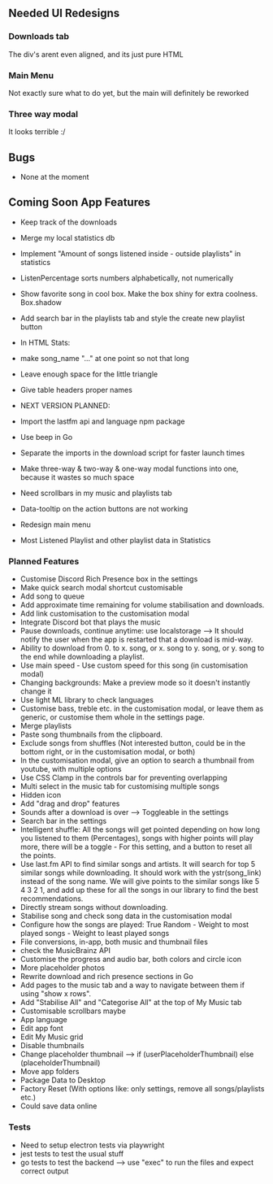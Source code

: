 ## Needed UI Redesigns

### Downloads tab

The div's arent even aligned, and its just pure HTML

### Main Menu

Not exactly sure what to do yet, but the main will definitely be reworked

### Three way modal

It looks terrible :/

## Bugs

-   None at the moment

## Coming Soon App Features

-   Keep track of the downloads
-   Merge my local statistics db
-   Implement "Amount of songs listened inside - outside playlists" in statistics
-   ListenPercentage sorts numbers alphabetically, not numerically
-   Show favorite song in cool box. Make the box shiny for extra coolness. Box.shadow
-   Add search bar in the playlists tab and style the create new playlist button
-   In HTML Stats:
-   make song_name "..." at one point so not that long
-   Leave enough space for the little triangle
-   Give table headers proper names

-   NEXT VERSION PLANNED:

-   Import the lastfm api and language npm package
-   Use beep in Go
-   Separate the imports in the download script for faster launch times
-   Make three-way & two-way & one-way modal functions into one, because it wastes so much space
-   Need scrollbars in my music and playlists tab
-   Data-tooltip on the action buttons are not working
-   Redesign main menu
-   Most Listened Playlist and other playlist data in Statistics

### Planned Features

-   Customise Discord Rich Presence box in the settings
-   Make quick search modal shortcut customisable
-   Add song to queue
-   Add approximate time remaining for volume stabilisation and downloads.
-   Add link customisation to the customisation modal
-   Integrate Discord bot that plays the music
-   Pause downloads, continue anytime: use localstorage --> It should notify the user when the app is restarted that a download is mid-way.
-   Ability to download from 0. to x. song, or x. song to y. song, or y. song to the end while downloading a playlist.
-   Use main speed - Use custom speed for this song (in customisation modal)
-   Changing backgrounds: Make a preview mode so it doesn't instantly change it
-   Use light ML library to check languages
-   Customise bass, treble etc. in the customisation modal, or leave them as generic, or customise them whole in the settings page.
-   Merge playlists
-   Paste song thumbnails from the clipboard.
-   Exclude songs from shuffles (Not interested button, could be in the bottom right, or in the customisation modal, or both)
-   In the customisation modal, give an option to search a thumbnail from youtube, with multiple options
-   Use CSS Clamp in the controls bar for preventing overlapping
-   Multi select in the music tab for customising multiple songs
-   Hidden icon
-   Add "drag and drop" features
-   Sounds after a download is over --> Toggleable in the settings
-   Search bar in the settings
-   Intelligent shuffle: All the songs will get pointed depending on how long you listened to them (Percentages), songs with higher points will play more, there will be a toggle - For this setting, and a button to reset all the points.
-   Use last.fm API to find similar songs and artists. It will search for top 5 similar songs while downloading. It should work with the ystr(song_link) instead of the song name. We will give points to the similar songs like 5 4 3 2 1, and add up these for all the songs in our library to find the best recommendations.
-   Directly stream songs without downloading.
-   Stabilise song and check song data in the customisation modal
-   Configure how the songs are played: True Random - Weight to most played songs - Weight to least played songs
-   File conversions, in-app, both music and thumbnail files
-   check the MusicBrainz API
-   Customise the progress and audio bar, both colors and circle icon
-   More placeholder photos
-   Rewrite download and rich presence sections in Go
-   Add pages to the music tab and a way to navigate between them if using "show x rows".
-   Add "Stabilise All" and "Categorise All" at the top of My Music tab
-   Customisable scrollbars maybe
-   App language
-   Edit app font
-   Edit My Music grid
-   Disable thumbnails
-   Change placeholder thumbnail --> if (userPlaceholderThumbnail) else (placeholderThumbnail)
-   Move app folders
-   Package Data to Desktop
-   Factory Reset (With options like: only settings, remove all songs/playlists etc.)
-   Could save data online

### Tests

-   Need to setup electron tests via playwright
-   jest tests to test the usual stuff
-   go tests to test the backend --> use "exec" to run the files and expect correct output
